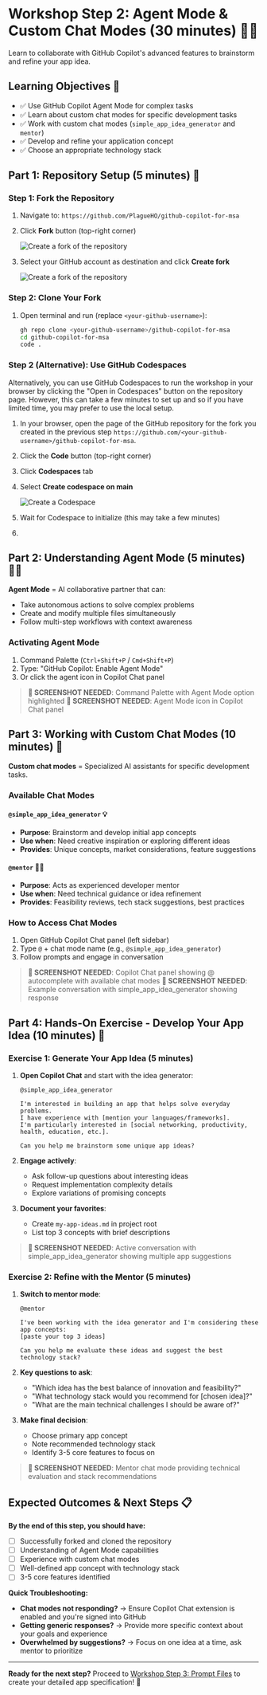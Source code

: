 # Workshop Step 2: Agent Mode & Custom Chat Modes (30 minutes) 🤖💬

Learn to collaborate with GitHub Copilot's advanced features to brainstorm and refine your app idea.

## Learning Objectives 🎯

- ✅ Use GitHub Copilot Agent Mode for complex tasks
- ✅ Learn about custom chat modes for specific development tasks
- ✅ Work with custom chat modes (`simple_app_idea_generator` and `mentor`)
- ✅ Develop and refine your application concept
- ✅ Choose an appropriate technology stack

## Part 1: Repository Setup (5 minutes) 🔧

### Step 1: Fork the Repository

1. Navigate to: `https://github.com/PlagueHO/github-copilot-for-msa`
2. Click **Fork** button (top-right corner)

   ![Create a fork of the repository](images/github-fork-repository.png)

3. Select your GitHub account as destination and click **Create fork**

   ![Create a fork of the repository](images/github-fork-repository-create.png)

### Step 2: Clone Your Fork

1. Open terminal and run (replace `<your-github-username>`):

   ```bash
   gh repo clone <your-github-username>/github-copilot-for-msa
   cd github-copilot-for-msa
   code .
   ```

### Step 2 (Alternative): Use GitHub Codespaces

Alternatively, you can use GitHub Codespaces to run the workshop in your browser by clicking the "Open in Codespaces" button on the repository page. However, this can take a few minutes to set up and so if you have limited time, you may prefer to use the local setup.

1. In your browser, open the page of the GitHub repository for the fork you created in the previous step `https://github.com/<your-github-username>/github-copilot-for-msa`.
1. Click the **Code** button (top-right corner)
1. Click **Codespaces** tab
1. Select **Create codespace on main**

   ![Create a Codespace](images/github-create-codespace.png)

1. Wait for Codespace to initialize (this may take a few minutes)
1. 

## Part 2: Understanding Agent Mode (5 minutes) 🕵️‍♂️

**Agent Mode** = AI collaborative partner that can:

- Take autonomous actions to solve complex problems
- Create and modify multiple files simultaneously
- Follow multi-step workflows with context awareness

### Activating Agent Mode

1. Command Palette (`Ctrl+Shift+P` / `Cmd+Shift+P`)
2. Type: "GitHub Copilot: Enable Agent Mode"
3. Or click the agent icon in Copilot Chat panel

> **📸 SCREENSHOT NEEDED**: Command Palette with Agent Mode option highlighted
> **📸 SCREENSHOT NEEDED**: Agent Mode icon in Copilot Chat panel

## Part 3: Working with Custom Chat Modes (10 minutes) 💭

**Custom chat modes** = Specialized AI assistants for specific development tasks.

### Available Chat Modes

#### `@simple_app_idea_generator` 💡

- **Purpose**: Brainstorm and develop initial app concepts
- **Use when**: Need creative inspiration or exploring different ideas
- **Provides**: Unique concepts, market considerations, feature suggestions

#### `@mentor` 👨‍🏫

- **Purpose**: Acts as experienced developer mentor
- **Use when**: Need technical guidance or idea refinement
- **Provides**: Feasibility reviews, tech stack suggestions, best practices

### How to Access Chat Modes

1. Open GitHub Copilot Chat panel (left sidebar)
2. Type `@` + chat mode name (e.g., `@simple_app_idea_generator`)
3. Follow prompts and engage in conversation

> **📸 SCREENSHOT NEEDED**: Copilot Chat panel showing @ autocomplete with available chat modes
> **📸 SCREENSHOT NEEDED**: Example conversation with simple_app_idea_generator showing response

## Part 4: Hands-On Exercise - Develop Your App Idea (10 minutes) 🚀

### Exercise 1: Generate Your App Idea (5 minutes)

1. **Open Copilot Chat** and start with the idea generator:

   ```text
   @simple_app_idea_generator
   
   I'm interested in building an app that helps solve everyday problems. 
   I have experience with [mention your languages/frameworks].
   I'm particularly interested in [social networking, productivity, health, education, etc.].
   
   Can you help me brainstorm some unique app ideas?
   ```

2. **Engage actively**:
   - Ask follow-up questions about interesting ideas
   - Request implementation complexity details
   - Explore variations of promising concepts

3. **Document your favorites**:
   - Create `my-app-ideas.md` in project root
   - List top 3 concepts with brief descriptions

> **📸 SCREENSHOT NEEDED**: Active conversation with simple_app_idea_generator showing multiple app suggestions

### Exercise 2: Refine with the Mentor (5 minutes)

1. **Switch to mentor mode**:

   ```text
   @mentor
   
   I've been working with the idea generator and I'm considering these app concepts:
   [paste your top 3 ideas]
   
   Can you help me evaluate these ideas and suggest the best technology stack?
   ```

2. **Key questions to ask**:
   - "Which idea has the best balance of innovation and feasibility?"
   - "What technology stack would you recommend for [chosen idea]?"
   - "What are the main technical challenges I should be aware of?"

3. **Make final decision**:
   - Choose primary app concept
   - Note recommended technology stack
   - Identify 3-5 core features to focus on

> **📸 SCREENSHOT NEEDED**: Mentor chat mode providing technical evaluation and stack recommendations

## Expected Outcomes & Next Steps 📋

**By the end of this step, you should have:**

- [ ] Successfully forked and cloned the repository
- [ ] Understanding of Agent Mode capabilities
- [ ] Experience with custom chat modes
- [ ] Well-defined app concept with technology stack
- [ ] 3-5 core features identified

**Quick Troubleshooting:**

- **Chat modes not responding?** → Ensure Copilot Chat extension is enabled and you're signed into GitHub
- **Getting generic responses?** → Provide more specific context about your goals and experience
- **Overwhelmed by suggestions?** → Focus on one idea at a time, ask mentor to prioritize

---

**Ready for the next step?** Proceed to [Workshop Step 3: Prompt Files](workshop-step-3-prompt-files.md) to create your detailed app specification! 🚀
